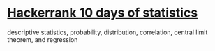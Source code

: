 # [Hackerrank 10 days of statistics](https://www.hackerrank.com/domains/tutorials/10-days-of-statistics)
descriptive statistics, probability, distribution, correlation, central limit theorem, and regression
